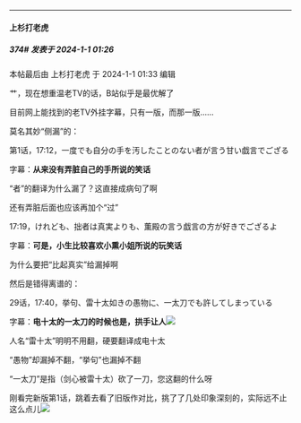 
*****

####  上杉打老虎  
##### 374#       发表于 2024-1-1 01:26

 本帖最后由 上杉打老虎 于 2024-1-1 01:33 编辑 

艹，现在想重温老TV的话，B站似乎是最优解了

目前网上能找到的老TV外挂字幕，只有一版，而那一版……

莫名其妙“侧漏”的：

第1话，17:12，一度でも自分の手を汚したことのない者が言う甘い戯言でござる

字幕：<strong>从来没有弄脏自己的手所说的笑话</strong>

“者”的翻译为什么漏了？这直接成病句了啊

还有弄脏后面也应该再加个“过”

17:19，けれども、拙者は真実よりも、薫殿の言う戯言の方が好きでござるよ

字幕：<strong>可是，小生比较喜欢小熏小姐所说的玩笑话</strong>

为什么要把“比起真实”给漏掉啊

然后是错得离谱的：

29话，17:40，挙句、雷十太如きの愚物に、一太刀でも許してしまっている

字幕：<strong>电十太的一太刀的时候也是，拱手让人</strong><img src="https://static.saraba1st.com/image/smiley/face2017/217.gif" referrerpolicy="no-referrer">

人名“雷十太”明明不用翻，硬要翻译成电十太

“愚物”却漏掉不翻，“挙句”也漏掉不翻

“一太刀”是指（剑心被雷十太）砍了一刀，您这翻的什么呀

刚看完新版第1话，跳着去看了旧版作对比，挑了了几处印象深刻的，实际远不止这么点儿<img src="https://static.saraba1st.com/image/smiley/face2017/124.png" referrerpolicy="no-referrer">


